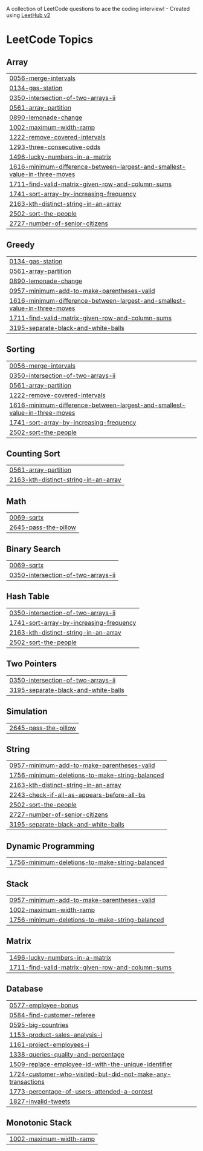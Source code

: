 A collection of LeetCode questions to ace the coding interview! - Created using [LeetHub v2](https://github.com/arunbhardwaj/LeetHub-2.0)
<!---LeetCode Topics Start-->
# LeetCode Topics
## Array
|  |
| ------- |
| [0056-merge-intervals](https://github.com/bhooshan123/leetcode/tree/master/0056-merge-intervals) |
| [0134-gas-station](https://github.com/bhooshan123/leetcode/tree/master/0134-gas-station) |
| [0350-intersection-of-two-arrays-ii](https://github.com/bhooshan123/leetcode/tree/master/0350-intersection-of-two-arrays-ii) |
| [0561-array-partition](https://github.com/bhooshan123/leetcode/tree/master/0561-array-partition) |
| [0890-lemonade-change](https://github.com/bhooshan123/leetcode/tree/master/0890-lemonade-change) |
| [1002-maximum-width-ramp](https://github.com/bhooshan123/leetcode/tree/master/1002-maximum-width-ramp) |
| [1222-remove-covered-intervals](https://github.com/bhooshan123/leetcode/tree/master/1222-remove-covered-intervals) |
| [1293-three-consecutive-odds](https://github.com/bhooshan123/leetcode/tree/master/1293-three-consecutive-odds) |
| [1496-lucky-numbers-in-a-matrix](https://github.com/bhooshan123/leetcode/tree/master/1496-lucky-numbers-in-a-matrix) |
| [1616-minimum-difference-between-largest-and-smallest-value-in-three-moves](https://github.com/bhooshan123/leetcode/tree/master/1616-minimum-difference-between-largest-and-smallest-value-in-three-moves) |
| [1711-find-valid-matrix-given-row-and-column-sums](https://github.com/bhooshan123/leetcode/tree/master/1711-find-valid-matrix-given-row-and-column-sums) |
| [1741-sort-array-by-increasing-frequency](https://github.com/bhooshan123/leetcode/tree/master/1741-sort-array-by-increasing-frequency) |
| [2163-kth-distinct-string-in-an-array](https://github.com/bhooshan123/leetcode/tree/master/2163-kth-distinct-string-in-an-array) |
| [2502-sort-the-people](https://github.com/bhooshan123/leetcode/tree/master/2502-sort-the-people) |
| [2727-number-of-senior-citizens](https://github.com/bhooshan123/leetcode/tree/master/2727-number-of-senior-citizens) |
## Greedy
|  |
| ------- |
| [0134-gas-station](https://github.com/bhooshan123/leetcode/tree/master/0134-gas-station) |
| [0561-array-partition](https://github.com/bhooshan123/leetcode/tree/master/0561-array-partition) |
| [0890-lemonade-change](https://github.com/bhooshan123/leetcode/tree/master/0890-lemonade-change) |
| [0957-minimum-add-to-make-parentheses-valid](https://github.com/bhooshan123/leetcode/tree/master/0957-minimum-add-to-make-parentheses-valid) |
| [1616-minimum-difference-between-largest-and-smallest-value-in-three-moves](https://github.com/bhooshan123/leetcode/tree/master/1616-minimum-difference-between-largest-and-smallest-value-in-three-moves) |
| [1711-find-valid-matrix-given-row-and-column-sums](https://github.com/bhooshan123/leetcode/tree/master/1711-find-valid-matrix-given-row-and-column-sums) |
| [3195-separate-black-and-white-balls](https://github.com/bhooshan123/leetcode/tree/master/3195-separate-black-and-white-balls) |
## Sorting
|  |
| ------- |
| [0056-merge-intervals](https://github.com/bhooshan123/leetcode/tree/master/0056-merge-intervals) |
| [0350-intersection-of-two-arrays-ii](https://github.com/bhooshan123/leetcode/tree/master/0350-intersection-of-two-arrays-ii) |
| [0561-array-partition](https://github.com/bhooshan123/leetcode/tree/master/0561-array-partition) |
| [1222-remove-covered-intervals](https://github.com/bhooshan123/leetcode/tree/master/1222-remove-covered-intervals) |
| [1616-minimum-difference-between-largest-and-smallest-value-in-three-moves](https://github.com/bhooshan123/leetcode/tree/master/1616-minimum-difference-between-largest-and-smallest-value-in-three-moves) |
| [1741-sort-array-by-increasing-frequency](https://github.com/bhooshan123/leetcode/tree/master/1741-sort-array-by-increasing-frequency) |
| [2502-sort-the-people](https://github.com/bhooshan123/leetcode/tree/master/2502-sort-the-people) |
## Counting Sort
|  |
| ------- |
| [0561-array-partition](https://github.com/bhooshan123/leetcode/tree/master/0561-array-partition) |
| [2163-kth-distinct-string-in-an-array](https://github.com/bhooshan123/leetcode/tree/master/2163-kth-distinct-string-in-an-array) |
## Math
|  |
| ------- |
| [0069-sqrtx](https://github.com/bhooshan123/leetcode/tree/master/0069-sqrtx) |
| [2645-pass-the-pillow](https://github.com/bhooshan123/leetcode/tree/master/2645-pass-the-pillow) |
## Binary Search
|  |
| ------- |
| [0069-sqrtx](https://github.com/bhooshan123/leetcode/tree/master/0069-sqrtx) |
| [0350-intersection-of-two-arrays-ii](https://github.com/bhooshan123/leetcode/tree/master/0350-intersection-of-two-arrays-ii) |
## Hash Table
|  |
| ------- |
| [0350-intersection-of-two-arrays-ii](https://github.com/bhooshan123/leetcode/tree/master/0350-intersection-of-two-arrays-ii) |
| [1741-sort-array-by-increasing-frequency](https://github.com/bhooshan123/leetcode/tree/master/1741-sort-array-by-increasing-frequency) |
| [2163-kth-distinct-string-in-an-array](https://github.com/bhooshan123/leetcode/tree/master/2163-kth-distinct-string-in-an-array) |
| [2502-sort-the-people](https://github.com/bhooshan123/leetcode/tree/master/2502-sort-the-people) |
## Two Pointers
|  |
| ------- |
| [0350-intersection-of-two-arrays-ii](https://github.com/bhooshan123/leetcode/tree/master/0350-intersection-of-two-arrays-ii) |
| [3195-separate-black-and-white-balls](https://github.com/bhooshan123/leetcode/tree/master/3195-separate-black-and-white-balls) |
## Simulation
|  |
| ------- |
| [2645-pass-the-pillow](https://github.com/bhooshan123/leetcode/tree/master/2645-pass-the-pillow) |
## String
|  |
| ------- |
| [0957-minimum-add-to-make-parentheses-valid](https://github.com/bhooshan123/leetcode/tree/master/0957-minimum-add-to-make-parentheses-valid) |
| [1756-minimum-deletions-to-make-string-balanced](https://github.com/bhooshan123/leetcode/tree/master/1756-minimum-deletions-to-make-string-balanced) |
| [2163-kth-distinct-string-in-an-array](https://github.com/bhooshan123/leetcode/tree/master/2163-kth-distinct-string-in-an-array) |
| [2243-check-if-all-as-appears-before-all-bs](https://github.com/bhooshan123/leetcode/tree/master/2243-check-if-all-as-appears-before-all-bs) |
| [2502-sort-the-people](https://github.com/bhooshan123/leetcode/tree/master/2502-sort-the-people) |
| [2727-number-of-senior-citizens](https://github.com/bhooshan123/leetcode/tree/master/2727-number-of-senior-citizens) |
| [3195-separate-black-and-white-balls](https://github.com/bhooshan123/leetcode/tree/master/3195-separate-black-and-white-balls) |
## Dynamic Programming
|  |
| ------- |
| [1756-minimum-deletions-to-make-string-balanced](https://github.com/bhooshan123/leetcode/tree/master/1756-minimum-deletions-to-make-string-balanced) |
## Stack
|  |
| ------- |
| [0957-minimum-add-to-make-parentheses-valid](https://github.com/bhooshan123/leetcode/tree/master/0957-minimum-add-to-make-parentheses-valid) |
| [1002-maximum-width-ramp](https://github.com/bhooshan123/leetcode/tree/master/1002-maximum-width-ramp) |
| [1756-minimum-deletions-to-make-string-balanced](https://github.com/bhooshan123/leetcode/tree/master/1756-minimum-deletions-to-make-string-balanced) |
## Matrix
|  |
| ------- |
| [1496-lucky-numbers-in-a-matrix](https://github.com/bhooshan123/leetcode/tree/master/1496-lucky-numbers-in-a-matrix) |
| [1711-find-valid-matrix-given-row-and-column-sums](https://github.com/bhooshan123/leetcode/tree/master/1711-find-valid-matrix-given-row-and-column-sums) |
## Database
|  |
| ------- |
| [0577-employee-bonus](https://github.com/bhooshan123/leetcode/tree/master/0577-employee-bonus) |
| [0584-find-customer-referee](https://github.com/bhooshan123/leetcode/tree/master/0584-find-customer-referee) |
| [0595-big-countries](https://github.com/bhooshan123/leetcode/tree/master/0595-big-countries) |
| [1153-product-sales-analysis-i](https://github.com/bhooshan123/leetcode/tree/master/1153-product-sales-analysis-i) |
| [1161-project-employees-i](https://github.com/bhooshan123/leetcode/tree/master/1161-project-employees-i) |
| [1338-queries-quality-and-percentage](https://github.com/bhooshan123/leetcode/tree/master/1338-queries-quality-and-percentage) |
| [1509-replace-employee-id-with-the-unique-identifier](https://github.com/bhooshan123/leetcode/tree/master/1509-replace-employee-id-with-the-unique-identifier) |
| [1724-customer-who-visited-but-did-not-make-any-transactions](https://github.com/bhooshan123/leetcode/tree/master/1724-customer-who-visited-but-did-not-make-any-transactions) |
| [1773-percentage-of-users-attended-a-contest](https://github.com/bhooshan123/leetcode/tree/master/1773-percentage-of-users-attended-a-contest) |
| [1827-invalid-tweets](https://github.com/bhooshan123/leetcode/tree/master/1827-invalid-tweets) |
## Monotonic Stack
|  |
| ------- |
| [1002-maximum-width-ramp](https://github.com/bhooshan123/leetcode/tree/master/1002-maximum-width-ramp) |
<!---LeetCode Topics End-->
